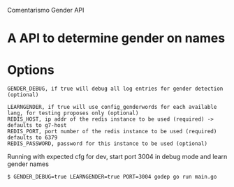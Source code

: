 Comentarismo Gender API

# A API to determine gender on names

# Options
```
GENDER_DEBUG, if true will debug all log entries for gender detection (optional)

LEARNGENDER, if true will use config_genderwords for each available lang, for testing proposes only (optional)
REDIS_HOST, ip addr of the redis instance to be used (required) -> defaults to g7-host
REDIS_PORT, port number of the redis instance to be used (required) defaults to 6379
REDIS_PASSWORD, password for this instance to be used (optional)
```

Running with expected cfg for dev, start port 3004 in debug mode and learn gender names
```
$ GENDER_DEBUG=true LEARNGENDER=true PORT=3004 godep go run main.go
```
